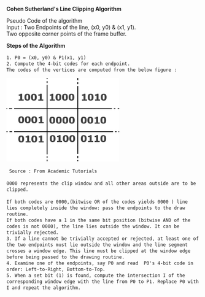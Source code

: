 **Cohen Sutherland's Line Clipping Algorithm**  

Pseudo Code of the algorithm  
Input : Two Endpoints of the line, (x0, y0) & (x1, y1).  
Two opposite corner points of the frame buffer.  

**Steps of the Algorithm**  

    1. P0 = (x0, y0) & P1(x1, y1)  
    2. Compute the 4-bit codes for each endpoint.  
    The codes of the vertices are computed from the below figure :     

<img  src="images/code-block.png">

     Source : From Academic Tutorials

    0000 represents the clip window and all other areas outside are to be clipped.  

    If both codes are 0000,(bitwise OR of the codes yields 0000 ) line lies completely inside the window: pass the endpoints to the draw routine.  
    If both codes have a 1 in the same bit position (bitwise AND of the codes is not 0000), the line lies outside the window. It can be trivially rejected.    
    3. If a line cannot be trivially accepted or rejected, at least one of the two endpoints must lie outside the window and the line segment crosses a window edge. This line must be clipped at the window edge before being passed to the drawing routine.  
    4. Examine one of the endpoints, say P0 and read  P0's 4-bit code in order: Left-to-Right, Bottom-to-Top.  
    5. When a set bit (1) is found, compute the intersection I of the corresponding window edge with the line from P0 to P1. Replace P0 with I and repeat the algorithm.  

